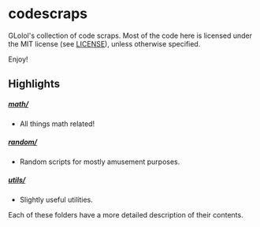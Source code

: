 # codescraps

GLolol's collection of code scraps. Most of the code here is licensed under the MIT license (see [LICENSE](LICENSE)), unless otherwise specified.

Enjoy!

## Highlights

##### [math/](math/README.md)
- All things math related!

##### [random/](random/README.md)
- Random scripts for mostly amusement purposes.

##### [utils/](utils/README.md)
- Slightly useful utilities.

Each of these folders have a more detailed description of their contents.
